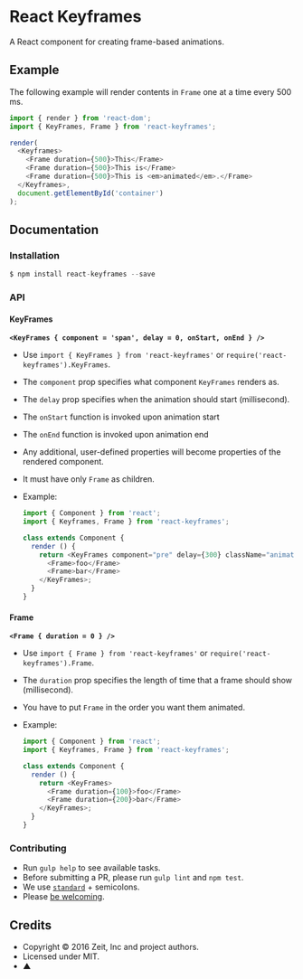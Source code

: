 # React Keyframes

A React component for creating frame-based animations.

## Example

The following example will render contents in `Frame` one at a time every 500 ms.

```js
import { render } from 'react-dom';
import { KeyFrames, Frame } from 'react-keyframes';

render(
  <Keyframes>
    <Frame duration={500}>This</Frame>
    <Frame duration={500}>This is</Frame>
    <Frame duration={500}>This is <em>animated</em>.</Frame>
  </Keyframes>,
  document.getElementById('container')
);
```

## Documentation

### Installation

```js
$ npm install react-keyframes --save
```

### API

#### KeyFrames
**`<KeyFrames { component = 'span', delay = 0, onStart, onEnd } />`**

- Use `import { KeyFrames } from 'react-keyframes'` or `require('react-keyframes').KeyFrames`.
- The `component` prop specifies what component `KeyFrames` renders as.
- The `delay` prop specifies when the animation should start (millisecond).
- The `onStart` function is invoked upon animation start
- The `onEnd` function is invoked upon animation end
- Any additional, user-defined properties will become properties of the rendered component.
- It must have only `Frame` as children.
- Example:

  ```js
  import { Component } from 'react';
  import { Keyframes, Frame } from 'react-keyframes';

  class extends Component {
    render () {
      return <KeyFrames component="pre" delay={300} className="animation-test">
        <Frame>foo</Frame>
        <Frame>bar</Frame>
      </KeyFrames>;
    }
  }
  ```

#### Frame

**`<Frame { duration = 0 } />`**

- Use `import { Frame } from 'react-keyframes'` or `require('react-keyframes').Frame`.
- The `duration` prop specifies the length of time that a frame should show (millisecond).
- You have to put `Frame` in the order you want them animated.
- Example:

  ```js
  import { Component } from 'react';
  import { Keyframes, Frame } from 'react-keyframes';

  class extends Component {
    render () {
      return <KeyFrames>
        <Frame duration={100}>foo</Frame>
        <Frame duration={200}>bar</Frame>
      </KeyFrames>;
    }
  }
  ```

### Contributing

- Run `gulp help`  to see available tasks.
- Before submitting a PR, please run `gulp lint` and `npm test`.
- We use [`standard`](https://github.com/feross/standard) + semicolons.
- Please [be welcoming](http://contributor-covenant.org/).

## Credits

- Copyright © 2016 Zeit, Inc and project authors.
- Licensed under MIT.
- ▲
